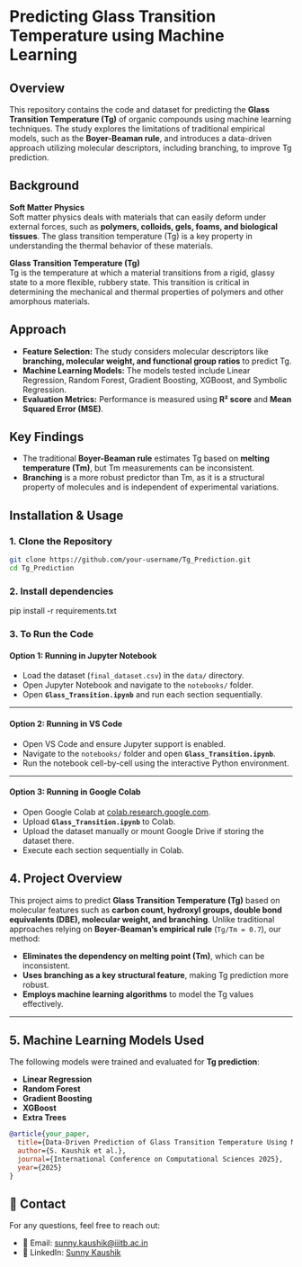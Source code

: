 # Predicting Glass Transition Temperature using Machine Learning

## Overview
This repository contains the code and dataset for predicting the **Glass Transition Temperature (Tg)** of organic compounds using machine learning techniques. The study explores the limitations of traditional empirical models, such as the **Boyer-Beaman rule**, and introduces a data-driven approach utilizing molecular descriptors, including branching, to improve Tg prediction.

## Background

**Soft Matter Physics**  
Soft matter physics deals with materials that can easily deform under external forces, such as **polymers, colloids, gels, foams, and biological tissues**. The glass transition temperature (Tg) is a key property in understanding the thermal behavior of these materials.

**Glass Transition Temperature (Tg)**  
Tg is the temperature at which a material transitions from a rigid, glassy state to a more flexible, rubbery state. This transition is critical in determining the mechanical and thermal properties of polymers and other amorphous materials.

## Approach

- **Feature Selection:** The study considers molecular descriptors like **branching, molecular weight, and functional group ratios** to predict Tg.
- **Machine Learning Models:** The models tested include Linear Regression, Random Forest, Gradient Boosting, XGBoost, and Symbolic Regression.
- **Evaluation Metrics:** Performance is measured using **R² score** and **Mean Squared Error (MSE)**.

## Key Findings

- The traditional **Boyer-Beaman rule** estimates Tg based on **melting temperature (Tm)**, but Tm measurements can be inconsistent.
- **Branching** is a more robust predictor than Tm, as it is a structural property of molecules and is independent of experimental variations.


## Installation & Usage

### 1. Clone the Repository
```bash
git clone https://github.com/your-username/Tg_Prediction.git
cd Tg_Prediction

```
### 2. Install dependencies
pip install -r requirements.txt

### 3. To Run the Code

#### **Option 1: Running in Jupyter Notebook**
- Load the dataset (`final_dataset.csv`) in the `data/` directory.  
- Open Jupyter Notebook and navigate to the `notebooks/` folder.  
- Open **`Glass_Transition.ipynb`** and run each section sequentially.  

---

#### **Option 2: Running in VS Code**
- Open VS Code and ensure Jupyter support is enabled.  
- Navigate to the `notebooks/` folder and open **`Glass_Transition.ipynb`**.  
- Run the notebook cell-by-cell using the interactive Python environment.  

---

#### **Option 3: Running in Google Colab**
- Open Google Colab at [colab.research.google.com](https://colab.research.google.com).  
- Upload **`Glass_Transition.ipynb`** to Colab.  
- Upload the dataset manually or mount Google Drive if storing the dataset there.  
- Execute each section sequentially in Colab.  

## 4. Project Overview
This project aims to predict **Glass Transition Temperature (Tg)** based on molecular features such as **carbon count, hydroxyl groups, double bond equivalents (DBE), molecular weight, and branching**. Unlike traditional approaches relying on **Boyer-Beaman’s empirical rule** (`Tg/Tm = 0.7`), our method:

- **Eliminates the dependency on melting point (Tm)**, which can be inconsistent.
- **Uses branching as a key structural feature**, making Tg prediction more robust.
- **Employs machine learning algorithms** to model the Tg values effectively.

---

## 5. Machine Learning Models Used
The following models were trained and evaluated for **Tg prediction**:

- **Linear Regression**
- **Random Forest**
- **Gradient Boosting**
- **XGBoost**
- **Extra Trees**


```bibtex
@article{your_paper,
  title={Data-Driven Prediction of Glass Transition Temperature Using Molecular Structural Features},
  author={S. Kaushik et al.},
  journal={International Conference on Computational Sciences 2025},
  year={2025}
}
```
## 📩 Contact

For any questions, feel free to reach out:

- 📧 Email: [sunny.kaushik@iiitb.ac.in](mailto:sunny.kaushik@iiitb.ac.in)  
- 🔗 LinkedIn: [Sunny Kaushik](https://www.linkedin.com/in/sunnyykaushik/)


